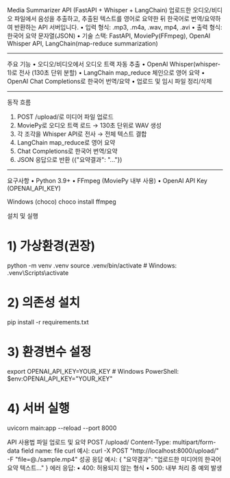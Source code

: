 Media Summarizer API (FastAPI + Whisper + LangChain)
업로드한 오디오/비디오 파일에서 음성을 추출하고, 추출된 텍스트를 영어로 요약한 뒤 한국어로 번역/요약하여 반환하는 API 서버입니다.
•	입력 형식: .mp3, .m4a, .wav, mp4, .avi
•	출력 형식: 한국어 요약 문자열(JSON)
•	기술 스택: FastAPI, MoviePy(FFmpeg), OpenAI Whisper API, LangChain(map-reduce summarization)
________________________________________
주요 기능
•	오디오/비디오에서 오디오 트랙 자동 추출
•	OpenAI Whisper(whisper-1)로 전사 (130초 단위 분할)
•	LangChain map_reduce 체인으로 영어 요약
•	OpenAI Chat Completions로 한국어 번역/요약
•	업로드 및 임시 파일 정리/삭제
________________________________________
동작 흐름
1.	POST /upload/로 미디어 파일 업로드
2.	MoviePy로 오디오 트랙 로드 → 130초 단위로 WAV 생성
3.	각 조각을 Whisper API로 전사 → 전체 텍스트 결합
4.	LangChain map_reduce로 영어 요약
5.	Chat Completions로 한국어 번역/요약
6.	JSON 응답으로 반환 ({"요약결과": "..."})
________________________________________
요구사항
•	Python 3.9+
•	FFmpeg (MoviePy 내부 사용)
•	OpenAI API Key (OPENAI_API_KEY)

Windows (choco)
choco install ffmpeg

설치 및 실행
# 1) 가상환경(권장)
python -m venv .venv
source .venv/bin/activate      # Windows: .venv\Scripts\activate

# 2) 의존성 설치
pip install -r requirements.txt

# 3) 환경변수 설정
export OPENAI_API_KEY=YOUR_KEY # Windows PowerShell: $env:OPENAI_API_KEY="YOUR_KEY"

# 4) 서버 실행
uvicorn main:app --reload --port 8000

API 사용법
파일 업로드 및 요약
POST /upload/
Content-Type: multipart/form-data
field name: file
curl 예시:
curl -X POST "http://localhost:8000/upload/" \
  -F "file=@./sample.mp4"
성공 응답 예시:
{
  "요약결과": "업로드한 미디어의 한국어 요약 텍스트..."
}
에러 응답:
•	400: 허용되지 않는 형식
•	500: 내부 처리 중 예외 발생
